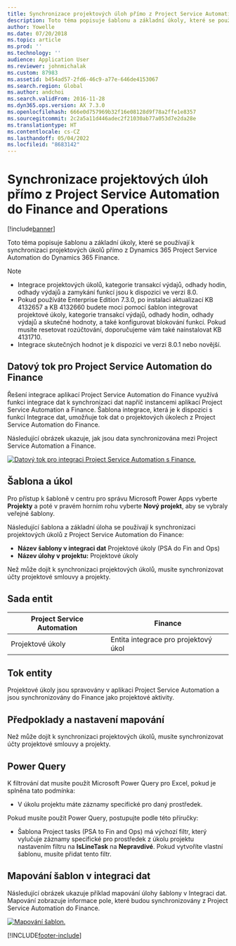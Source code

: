 ```yaml
---
title: Synchronizace projektových úloh přímo z Project Service Automation do Finance and Operations
description: Toto téma popisuje šablonu a základní úkoly, které se používají k synchronizaci projektových úkolů přímo z Microsoft Dynamics 365 Project Service Automation do Dynamics 365 Finance.
author: Yowelle
ms.date: 07/20/2018
ms.topic: article
ms.prod: ''
ms.technology: ''
audience: Application User
ms.reviewer: johnmichalak
ms.custom: 87983
ms.assetid: b454ad57-2fd6-46c9-a77e-646de4153067
ms.search.region: Global
ms.author: andchoi
ms.search.validFrom: 2016-11-28
ms.dyn365.ops.version: AX 7.3.0
ms.openlocfilehash: 666e0d757969b32f16e08128d9f78a2ffe1e8357
ms.sourcegitcommit: 2c2a5a11d446adec2f21030ab77a053d7e2da28e
ms.translationtype: HT
ms.contentlocale: cs-CZ
ms.lasthandoff: 05/04/2022
ms.locfileid: "8683142"
---
```

# <a name="synchronize-project-tasks-directly-from-project-service-automation-to-finance-and-operations"></a>Synchronizace projektových úloh přímo z Project Service Automation do Finance and Operations

[!include[banner](../includes/banner.md)]

Toto téma popisuje šablonu a základní úkoly, které se používají k synchronizaci projektových úkolů přímo z Dynamics 365 Project Service Automation do Dynamics 365 Finance.

> [!NOTE]
> - Integrace projektových úkolů, kategorie transakcí výdajů, odhady hodin, odhady výdajů a zamykání funkcí jsou k dispozici ve verzi 8.0.
> - Pokud používáte Enterprise Edition 7.3.0, po instalaci aktualizací KB 4132657 a KB 4132660 budete moci pomocí šablon integrovat projektové úkoly, kategorie transakcí výdajů, odhady hodin, odhady výdajů a skutečné hodnoty, a také konfigurovat blokování funkcí. Pokud musíte resetovat rozúčtování, doporučujeme vám také nainstalovat KB 4131710.
> - Integrace skutečných hodnot je k dispozici ve verzi 8.0.1 nebo novější.

## <a name="data-flow-for-project-service-automation-to-finance"></a>Datový tok pro Project Service Automation do Finance

Řešení integrace aplikací Project Service Automation do Finance využívá funkci integrace dat k synchronizaci dat napříč instancemi aplikací Project Service Automation a Finance. Šablona integrace, která je k dispozici s funkcí Integrace dat, umožňuje tok dat o projektových úkolech z Project Service Automation do Finance.

Následující obrázek ukazuje, jak jsou data synchronizována mezi Project Service Automation a Finance.

[![Datový tok pro integraci Project Service Automation s Finance.](./media/ProjectTasksFlow.png)](./media/ProjectTasksFlow.png)

## <a name="template-and-task"></a>Šablona a úkol

Pro přístup k šabloně v centru pro správu Microsoft Power Apps vyberte **Projekty** a poté v pravém horním rohu vyberte **Nový projekt**, aby se vybraly veřejné šablony.

Následující šablona a základní úloha se používají k synchronizaci projektových úkolů z Project Service Automation do Finance:

- **Název šablony v integraci dat** Projektové úkoly (PSA do Fin and Ops)
- **Název úlohy v projektu:** Projektové úkoly

Než může dojít k synchronizaci projektových úkolů, musíte synchronizovat účty projektové smlouvy a projekty.

## <a name="entity-set"></a>Sada entit

| Project Service Automation | Finance                             |
|----------------------------|-------------------------------------|
| Projektové úkoly              | Entita integrace pro projektový úkol |

## <a name="entity-flow"></a>Tok entity

Projektové úkoly jsou spravovány v aplikaci Project Service Automation a jsou synchronizovány do Finance jako projektové aktivity.

## <a name="prerequisites-and-mapping-setup"></a>Předpoklady a nastavení mapování

Než může dojít k synchronizaci projektových úkolů, musíte synchronizovat účty projektové smlouvy a projekty.

## <a name="power-query"></a>Power Query

K filtrování dat musíte použít Microsoft Power Query pro Excel, pokud je splněna tato podmínka:

- V úkolu projektu máte záznamy specifické pro daný prostředek.

Pokud musíte použít Power Query, postupujte podle této příručky:

- Šablona Project tasks (PSA to Fin and Ops) má výchozí filtr, který vylučuje záznamy specifické pro prostředek z úkolu projektu nastavením filtru na **IsLineTask** na **Nepravdivé**. Pokud vytvoříte vlastní šablonu, musíte přidat tento filtr.

## <a name="template-mapping-in-data-integration"></a>Mapování šablon v integraci dat

Následující obrázek ukazuje příklad mapování úlohy šablony v Integraci dat. Mapování zobrazuje informace pole, které budou synchronizovány z Project Service Automation do Finance.

[![Mapování šablon.](./media/ProjectTasksMapping.png)](./media/ProjectTasksMapping.png)


[!INCLUDE[footer-include](../includes/footer-banner.md)]